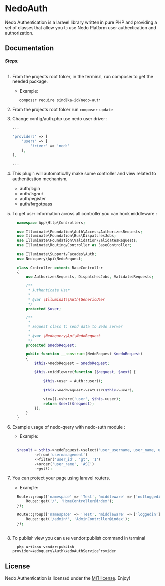 # NedoAuth

Nedo Authentication is a laravel library written in pure PHP and providing a set of classes that allow you to use Nedo Platform user authentication and authorization.

## Documentation

###### **Steps**:
  1. From the projects root folder, in the terminal, run composer to get the needed package.
     * Example:

      ```
         composer require sindika-id/nedo-auth
      ```
  2. From the projects root folder run ```composer update```
  3. Change config/auth.php use nedo user driver : 

        ```php
        ...

        'providers' => [
            'users' => [
                'driver' => 'nedo'
            ],
        ],

        ...
        ```

  4. This plugin will automatically make some controller and view related to authentication mechanism.
    
        - auth/login
        - auth/logout
        - auth/register
        - auth/forgotpass

  5. To get user information across all controller you can hook middleware :
        
      ```php
        namespace App\Http\Controllers;

        use Illuminate\Foundation\Auth\Access\AuthorizesRequests;
        use Illuminate\Foundation\Bus\DispatchesJobs;
        use Illuminate\Foundation\Validation\ValidatesRequests;
        use Illuminate\Routing\Controller as BaseController;

        use Illuminate\Support\Facades\Auth;
        use Nedoquery\Api\NedoRequest;

        class Controller extends BaseController
        {
            use AuthorizesRequests, DispatchesJobs, ValidatesRequests;

            /**
             * Authenticate User
             * 
             * @var \Illuminate\Auth\GenericUser 
             */
            protected $user;

            /**
             *
             * Request class to send data to Nedo server
             * 
             * @var \Nedoquery\Api\NedoRequest 
             */
            protected $nedoRequest;

            public function __construct(NedoRequest $nedoRequest)
            {
                $this->nedoRequest = $nedoRequest;

                $this->middleware(function ($request, $next) {

                    $this->user = Auth::user();
                    
                    $this->nedoRequest->setUser($this->user);

                    view()->share('user', $this->user);
                    return $next($request);
                });
            }
        }
      ```

  5. Example usage of nedo-query with nedo-auth module :
        * Example:
    
      ```php
         
        $result = $this->nedoRequest->select('user_username, user_name, user_email')
                ->from('usermanagement')
                ->filter('user_id', 'gt', '1')
                ->order('user_name', 'ASC')
                ->get();
      ```

  6. You can protect your page using laravel routers.
        * Example:
    
      ```php
        Route::group(['namespace' => 'Test', 'middleware' => ['notloggedin']], function () {
            Route::get('/', 'HomeController@index');
        });

        Route::group(['namespace' => 'Test', 'middleware' => ['loggedin']], function () {
            Route::get('/admin/', 'AdminController@index');
        });
        
      ```
  7. To publish view you can use vendor:publish command in terminal
      ```
        php artisan vendor:publish --provider=Nedoquery\Auth\NedoAuthServiceProvider
      ```

## License

Nedo Authentication is licensed under the [MIT license](https://opensource.org/licenses/MIT). Enjoy!
